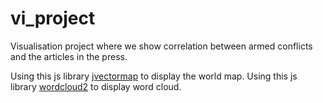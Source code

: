 # vi_project
Visualisation project where we show correlation between armed conflicts and the articles in the press.

Using this js library [jvectormap](http://jvectormap.com) to display the world map.
Using this js library [wordcloud2](https://github.com/timdream/wordcloud2.js) to display word cloud.
